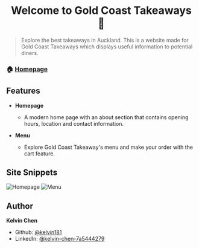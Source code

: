 <h1 align="center">Welcome to Gold Coast Takeaways 👋</h1>

> Explore the best takeaways in Auckland. This is a website made for Gold Coast Takeaways which displays useful information to potential diners.

### 🏠 [Homepage](https://goldcoasttakeaways.netlify.app)

## Features

- **Homepage**
  - A modern home page with an about section that contains opening hours, location and contact information.
  
- **Menu**
  - Explore Gold Coast Takeaway's menu and make your order with the cart feature.

## Site Snippets
![Homepage](./images/src/homepage.png)
![Menu](./images/src/menu.png)

## Author

**Kelvin Chen**

* Github: [@kelvin181](https://github.com/kelvin181)
* LinkedIn: [@kelvin-chen-7a5444279](https://linkedin.com/in/kelvin-chen-7a5444279)
